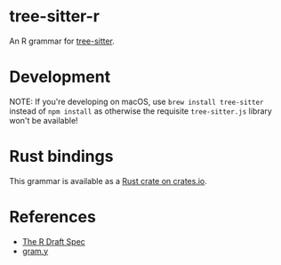 tree-sitter-r
===========================

An R grammar for [tree-sitter][].

# Development

NOTE: If you're developing on macOS, use `brew install tree-sitter` instead of `npm install` as otherwise the requisite `tree-sitter.js` library won't be available!

# Rust bindings

This grammar is available as a [Rust crate on crates.io](https://crates.io/crates/tree-sitter-r).

# References

* [The R Draft Spec](https://cran.r-project.org/doc/manuals/r-release/R-lang.pdf)
* [gram.y](https://github.com/wch/r-source/blob/trunk/src/main/gram.y)

[tree-sitter]: https://github.com/tree-sitter/tree-sitter


